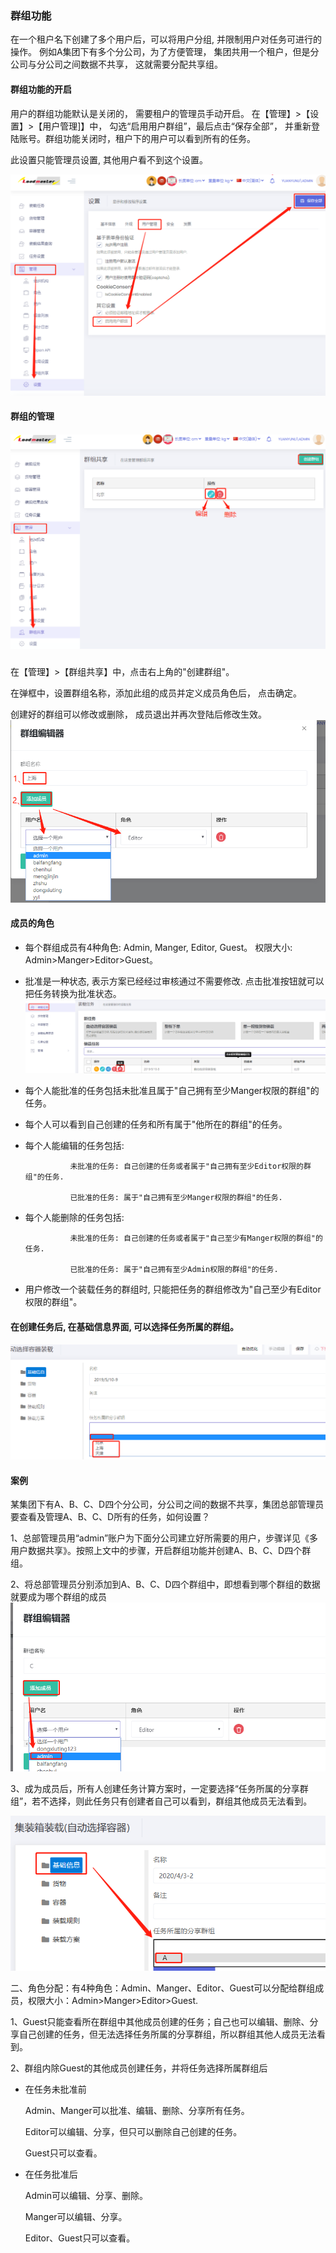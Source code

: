 ### 群组功能

在一个租户名下创建了多个用户后，可以将用户分组, 并限制用户对任务可进行的操作。 例如A集团下有多个分公司，为了方便管理， 集团共用一个租户，但是分公司与分公司之间数据不共享， 这就需要分配共享组。

#### 群组功能的开启

用户的群组功能默认是关闭的， 需要租户的管理员手动开启。 在【管理】&gt;【设置】&gt;【用户管理\]】中， 勾选“启用用户群组”，最后点击“保存全部”， 并重新登陆账号。群组功能关闭时，租户下的用户可以看到所有的任务。

此设置只能管理员设置, 其他用户看不到这个设置。

![](/assets/dfasdgsdfgimport.png)

#### 群组的管理

##### ![](/assets/import.pnggfff)

在【管理】&gt;【群组共享】中，点击右上角的"创建群组"。

在弹框中，设置群组名称，添加此组的成员并定义成员角色后， 点击确定。

创建好的群组可以修改或删除， 成员退出并再次登陆后修改生效。![](/assets/dfsfd)

#### 成员的角色

* 每个群组成员有4种角色: Admin, Manger, Editor, Guest。 权限大小: Admin&gt;Manger&gt;Editor&gt;Guest。

* 批准是一种状态, 表示方案已经经过审核通过不需要修改. 点击批准按钮就可以把任务转换为批准状态。![](/assets/456656import.png)

* 每个人能批准的任务包括未批准且属于"自己拥有至少Manger权限的群组"的任务。

* 每个人可以看到自己创建的任务和所有属于"他所在的群组"的任务。

* 每个人能编辑的任务包括:

  ```
            未批准的任务: 自己创建的任务或者属于"自己拥有至少Editor权限的群组"的任务.

            已批准的任务: 属于"自己拥有至少Manger权限的群组"的任务.
  ```

* 每个人能删除的任务包括:

  ```
            未批准的任务: 自己创建的任务或者属于"自己至少有Manger权限的群组"的任务.

            已批准的任务: 属于"自己拥有至少Admin权限的群组"的任务.
  ```

* 用户修改一个装载任务的群组时, 只能把任务的群组修改为"自己至少有Editor权限的群组"。

#### 在创建任务后, 在基础信息界面, 可以选择任务所属的群组。

![](/assets/fafgaimport.png)

#### 案例

某集团下有A、B、C、D四个分公司，分公司之间的数据不共享，集团总部管理员要查看及管理A、B、C、D所有的任务，如何设置？

1、总部管理员用“admin”账户为下面分公司建立好所需要的用户，步骤详见《多用户数据共享》。按照上文中的步骤，开启群组功能并创建A、B、C、D四个群组。

2、将总部管理员分别添加到A、B、C、D四个群组中，即想看到哪个群组的数据就要成为哪个群组的成员![](/assets/4985623232.png)

3、成为成员后，所有人创建任务计算方案时，一定要选择“任务所属的分享群组”，若不选择，则此任务只有创建者自己可以看到，群组其他成员无法看到。

![](/assets/995136655.png)

二、角色分配：有4种角色：Admin、Manger、Editor、Guest可以分配给群组成员，权限大小：Admin&gt;Manger&gt;Editor&gt;Guest.

1、Guest只能查看所在群组中其他成员创建的任务；自己也可以编辑、删除、分享自己创建的任务，但无法选择任务所属的分享群组，所以群组其他人成员无法看到。

2、群组内除Guest的其他成员创建任务，并将任务选择所属群组后

* 在任务未批准前

  Admin、Manger可以批准、编辑、删除、分享所有任务。

  Editor可以编辑、分享，但只可以删除自己创建的任务。

  Guest只可以查看。

* 在任务批准后

  Admin可以编辑、分享、删除。

  Manger可以编辑、分享。

  Editor、Guest只可以查看。



